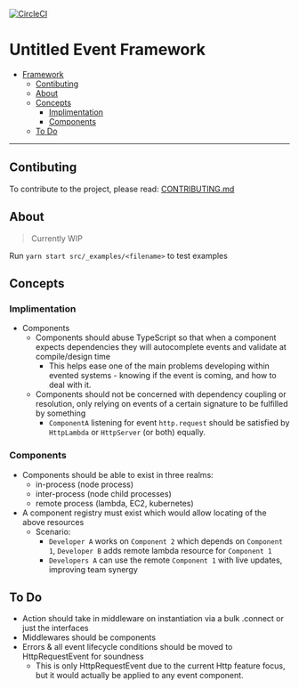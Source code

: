 [![CircleCI](https://circleci.com/gh/nfour/event-framework.svg?style=svg)](https://circleci.com/gh/nfour/event-framework)

# Untitled Event Framework

<!-- @import "[TOC]" {cmd="toc" depthFrom=1 depthTo=6 orderedList=false} -->
<!-- code_chunk_output -->

* [Framework](#framework)
	* [Contibuting](#contibuting)
	* [About](#about)
	* [Concepts](#concepts)
		* [Implimentation](#implimentation)
		* [Components](#components)
	* [To Do](#to-do)

<!-- /code_chunk_output -->

----------

## Contibuting

To contribute to the project, please read: [CONTRIBUTING.md](./CONTRIBUTING.md)

## About

> Currently WIP

Run `yarn start src/_examples/<filename>` to test examples

## Concepts

### Implimentation

- Components
  - Components should abuse TypeScript so that when a component expects dependencies they will autocomplete events and validate at compile/design time
    - This helps ease one of the main problems developing within evented systems - knowing if the event is coming, and how to deal with it.
  - Components should not be concerned with dependency coupling or resolution, only relying on events of a certain signature to be fulfilled by something
    - `ComponentA` listening for event `http.request` should be satisfied by `HttpLambda` or `HttpServer` (or both) equally.

### Components
- Components should be able to exist in three realms:
  - in-process (node process)
  - inter-process (node child processes)
  - remote process (lambda, EC2, kubernetes)
- A component registry must exist which would allow locating of the above resources
  - Scenario:
      - `Developer A` works on `Component 2` which depends on `Component 1`, `Developer B` adds remote lambda resource for `Component 1`
      - `Developers A` can use the remote `Component 1` with live updates, improving team synergy


## To Do

- Action should take in middleware on instantiation via a bulk .connect or just the interfaces
- Middlewares should be components
- Errors & all event lifecycle conditions should be moved to HttpRequestEvent for soundness
  - This is only HttpRequestEvent due to the current Http feature focus, but it would actually
    be applied to any event component.
